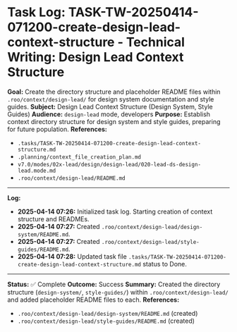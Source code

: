 # Task Log: TASK-TW-20250414-071200-create-design-lead-context-structure - Technical Writing: Design Lead Context Structure

**Goal:** Create the directory structure and placeholder README files within `.roo/context/design-lead/` for design system documentation and style guides.
**Subject:** Design Lead Context Structure (Design System, Style Guides)
**Audience:** `design-lead` mode, developers
**Purpose:** Establish context directory structure for design system and style guides, preparing for future population.
**References:**
*   `.tasks/TASK-TW-20250414-071200-create-design-lead-context-structure.md`
*   `.planning/context_file_creation_plan.md`
*   `v7.0/modes/02x-lead/design/design-lead/020-lead-ds-design-lead.mode.md`
*   `.roo/context/design-lead/README.md`

---
**Log:**

*   **2025-04-14 07:26:** Initialized task log. Starting creation of context structure and READMEs.
*   **2025-04-14 07:27:** Created `.roo/context/design-lead/design-system/README.md`.
*   **2025-04-14 07:27:** Created `.roo/context/design-lead/style-guides/README.md`.
*   **2025-04-14 07:28:** Updated task file `.tasks/TASK-TW-20250414-071200-create-design-lead-context-structure.md` status to Done.

---
**Status:** ✅ Complete
**Outcome:** Success
**Summary:** Created the directory structure (`design-system/`, `style-guides/`) within `.roo/context/design-lead/` and added placeholder README files to each.
**References:**
*   `.roo/context/design-lead/design-system/README.md` (created)
*   `.roo/context/design-lead/style-guides/README.md` (created)